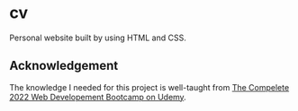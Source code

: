 # cv

Personal website built by using HTML and CSS. 

## Acknowledgement

The knowledge I needed for this project is well-taught from [The Compelete 2022 Web Developement Bootcamp on Udemy][1]. 

[1]: https://www.udemy.com/course/the-complete-web-development-bootcamp/
